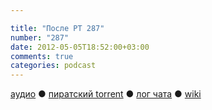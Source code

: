 ```yaml
---

title: "После РТ 287"
number: "287"
date: 2012-05-05T18:52:00+03:00
comments: true
categories: podcast
---
```

[аудио](http://cdn.radio-t.com/rt287post.mp3) ● [пиратский torrent](http://pirates.radio-t.com/torrents/rt287post.mp3.torrent) ● [лог чата](http://chat.radio-t.com/logs/radio-t-287.html) ● [wiki](http://wiki.radio-t.com/%D0%9F%D0%BE%D1%81%D0%BB%D0%B5_%D0%A0%D0%A2_287)<audio src="http://cdn.radio-t.com/rt287post.mp3" preload="none">
